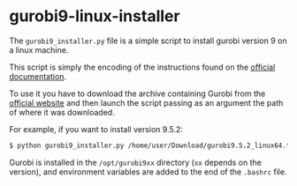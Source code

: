 # gurobi9-linux-installer

The `gurobi9_installer.py` file is a simple script to install gurobi version 9 on a linux machine.

This script is simply the encoding of the instructions found on the [official documentation](https://www.gurobi.com/documentation/9.5/quickstart_linux/software_installation_guid.html).

To use it you have to download the archive containing Gurobi from the [official website](https://www.gurobi.com/downloads/gurobi-software/) and then launch the script passing as an argument the path of where it was downloaded.

For example, if you want to install version 9.5.2:

```bash
$ python gurobi9_installer.py /home/user/Download/gurobi9.5.2_linux64.tar.gz 
```

Gurobi is installed in the `/opt/gurobi9xx` directory (`xx` depends on the version), and environment variables are added to the end of the `.bashrc` file.
